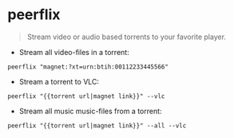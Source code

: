 # peerflix

> Stream video or audio based torrents to your favorite player.

- Stream all video-files in a torrent:

`peerflix "magnet:?xt=urn:btih:00112233445566"`

- Stream a torrent to VLC:

`peerflix "{{torrent url|magnet link}}" --vlc`

- Stream all music music-files from a torrent:

`peerflix "{{torrent url|magnet link}}" --all --vlc`
